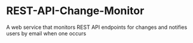# REST-API-Change-Monitor
A web service that monitors REST API endpoints for changes and notifies users by email when one occurs
